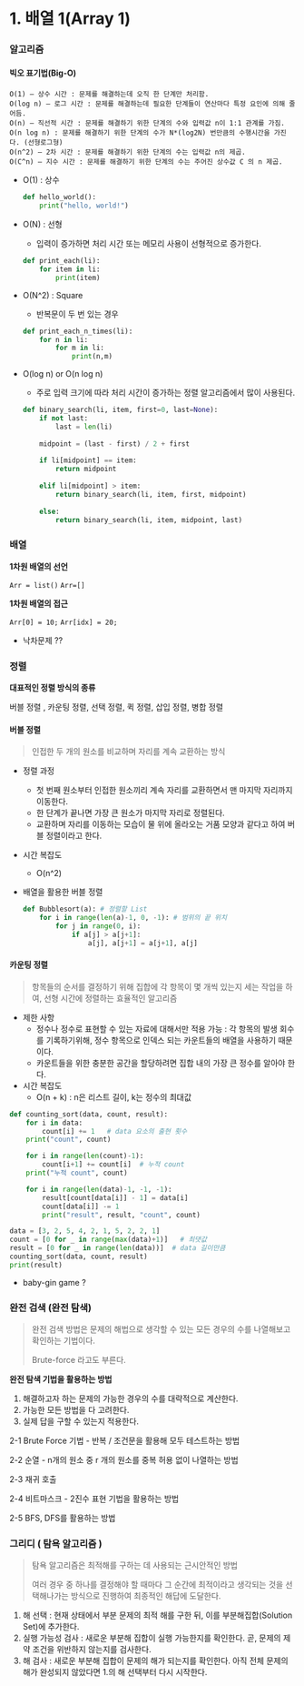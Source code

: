 # 1. 배열 1(Array 1)

### 알고리즘

 #### 빅오 표기법(Big-O)

```
O(1) – 상수 시간 : 문제를 해결하는데 오직 한 단계만 처리함.
O(log n) – 로그 시간 : 문제를 해결하는데 필요한 단계들이 연산마다 특정 요인에 의해 줄어듬.
O(n) – 직선적 시간 : 문제를 해결하기 위한 단계의 수와 입력값 n이 1:1 관계를 가짐.
O(n log n) : 문제를 해결하기 위한 단계의 수가 N*(log2N) 번만큼의 수행시간을 가진다. (선형로그형)
O(n^2) – 2차 시간 : 문제를 해결하기 위한 단계의 수는 입력값 n의 제곱.
O(C^n) – 지수 시간 : 문제를 해결하기 위한 단계의 수는 주어진 상수값 C 의 n 제곱.
```

* O(1) : 상수

  ```PYTHON
  def hello_world():
      print("hello, world!")
  ```

* O(N) : 선형

  * 입력이 증가하면 처리 시간 또는 메모리 사용이 선형적으로 증가한다.

  ```python
  def print_each(li):
      for item in li:
          print(item)
  ```

* O(N^2) : Square

  * 반복문이 두 번 있는 경우

  ```python
  def print_each_n_times(li):
      for n in li:
          for m in li:
              print(n,m)
  ```

* O(log n) or O(n log n)

  * 주로 입력 크기에 따라 처리 시간이 증가하는 정렬 알고리즘에서 많이 사용된다.

  ```python
  def binary_search(li, item, first=0, last=None):
      if not last:
          last = len(li)
          
      midpoint = (last - first) / 2 + first
      
      if li[midpoint] == item:
          return midpoint
      
      elif li[midpoint] > item:
          return binary_search(li, item, first, midpoint)
      
      else:
          return binary_search(li, item, midpoint, last)
  ```

### 배열

**1차원 배열의 선언**

`Arr = list()` `Arr=[]`

**1차원 배열의 접근**

`Arr[0] = 10;` `Arr[idx] = 20;`

* 낙차문제 ??

### 정렬

**대표적인 정렬 방식의 종류**

버블 정렬 , 카운팅 정렬, 선택 정렬, 퀵 정렬, 삽입 정렬, 병합 정렬

#### 버블 정렬

> 인접한 두 개의 원소를 비교하며 자리를 계속 교환하는 방식

* 정렬 과정

  * 첫 번째 원소부터 인접한 원소끼리 계속 자리를 교환하면서 맨 마지막 자리까지 이동한다.
  * 한 단계가 끝나면 가장 큰 원소가 마지막 자리로 정렬된다.
  * 교환하며 자리를 이동하는 모습이 물 위에 올라오는 거품 모양과 같다고 하여 버블 정렬이라고 한다.

* 시간 복잡도

  * O(n^2)

* 배열을 활용한 버블 정렬

  ```python
  def Bubblesort(a): # 정렬할 List
      for i in range(len(a)-1, 0, -1): # 범위의 끝 위치
          for j in range(0, i):
              if a[j] > a[j+1]:
                  a[j], a[j+1] = a[j+1], a[j]
  ```

#### 카운팅 정렬

> 항목들의 순서를 결정하기 위해 집합에 각 항목이 몇 개씩 있는지 세는 작업을 하여, 선형 시간에 정렬하는 효율적인 알고리즘

* 제한 사항
  * 정수나 정수로 표현할 수 있는 자료에 대해서만 적용 가능 : 각 항목의 발생 회수를 기록하기위해, 정수 항목으로 인덱스 되는 카운트들의 배열을 사용하기 때문이다.
  * 카운트들을 위한 충분한 공간을 할당하려면 집합 내의 가장 큰 정수를 알아야 한다.
* 시간 복잡도
  * O(n + k) : n은 리스트 길이, k는 정수의 최대값

```python
def counting_sort(data, count, result):
    for i in data:
        count[i] += 1   # data 요소의 출현 횟수
    print("count", count)

    for i in range(len(count)-1):
        count[i+1] += count[i]  # 누적 count
    print("누적 count", count)

    for i in range(len(data)-1, -1, -1):
        result[count[data[i]] - 1] = data[i]
        count[data[i]] -= 1
        print("result", result, "count", count)

data = [3, 2, 5, 4, 2, 1, 5, 2, 2, 1]
count = [0 for _ in range(max(data)+1)]   # 최댓값
result = [0 for _ in range(len(data))]  # data 길이만큼
counting_sort(data, count, result)
print(result)
```

* baby-gin game ?

### 완전 검색 (완전 탐색)

> 완전 검색 방법은 문제의 해법으로 생각할 수 있는 모든 경우의 수를 나열해보고 확인하는 기법이다.
>
> Brute-force 라고도 부른다.

**완전 탐색 기법을 활용하는 방법**

1. 해결하고자 하는 문제의 가능한 경우의 수를 대략적으로 계산한다.
2. 가능한 모든 방법을 다 고려한다.
3. 실제 답을 구할 수 있는지 적용한다.

2-1 Brute Force 기법 - 반복 / 조건문을 활용해 모두 테스트하는 방법

2-2 순열 - n개의 원소 중 r 개의 원소를 중복 허용 없이 나열하는 방법

2-3 재귀 호출

2-4 비트마스크 - 2진수 표현 기법을 활용하는 방법

2-5 BFS, DFS를 활용하는 방법

### 그리디 ( 탐욕 알고리즘 )

> 탐욕 알고리즘은 최적해를 구하는 데 사용되는 근시안적인 방법
>
> 여러 경우 중 하나를 결정해야 할 때마다 그 순간에 최적이라고 생각되는 것을 선택해나가는 방식으로 진행하여 최종적인 해답에 도달한다.

1. 해 선택 : 현재 상태에서 부분 문제의 최적 해를 구한 뒤, 이를 부분해집합(Solution Set)에 추가한다.
2. 실행 가능성 검사 : 새로운 부분해 집합이 실행 가능한지를 확인한다. 곧, 문제의 제약 조건을 위반하지 않는지를 검사한다.
3. 해 검사 : 새로운 부분해 집합이 문제의 해가 되는지를 확인한다. 아직 전체 문제의 해가 완성되지 않았다면 1.의 해 선택부터 다시 시작한다.

